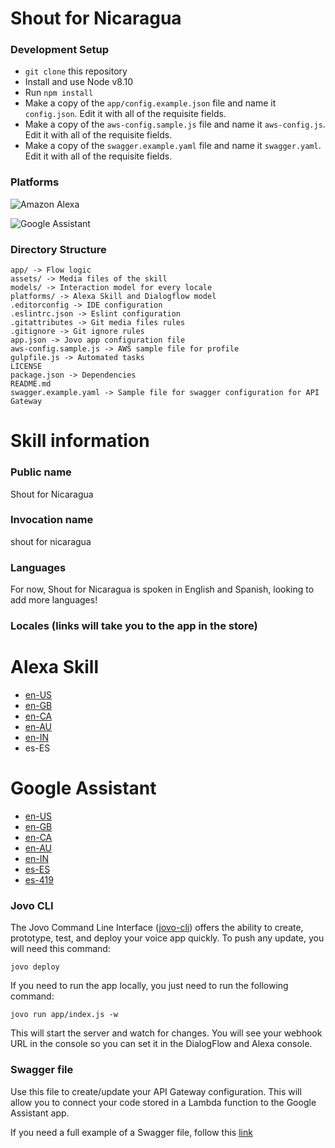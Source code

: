 # Shout for Nicaragua

### Development Setup

* `git clone` this repository
* Install and use Node v8.10
* Run `npm install`
* Make a copy of the `app/config.example.json` file and name it `config.json`. Edit it with all of the requisite fields.
* Make a copy of the `aws-config.sample.js` file and name it `aws-config.js`. Edit it with all of the requisite fields.
* Make a copy of the `swagger.example.yaml` file and name it `swagger.yaml`. Edit it with all of the requisite fields.

### Platforms

![Amazon Alexa](https://images-na.ssl-images-amazon.com/images/G/01/hsx/smart-home/badges/wwaa-horizontal-dark-text.png)

![Google Assistant](https://developers.google.com/actions/images/badges/XPM_BADGING_GoogleAssistant_HOR.png)

### Directory Structure

    app/ -> Flow logic
    assets/ -> Media files of the skill
    models/ -> Interaction model for every locale
    platforms/ -> Alexa Skill and Dialogflow model
    .editorconfig -> IDE configuration
    .eslintrc.json -> Eslint configuration
    .gitattributes -> Git media files rules
    .gitignore -> Git ignore rules
    app.json -> Jovo app configuration file
    aws-config.sample.js -> AWS sample file for profile
    gulpfile.js -> Automated tasks
    LICENSE
    package.json -> Dependencies
    README.md
    swagger.example.yaml -> Sample file for swagger configuration for API Gateway

# Skill information

### Public name
Shout for Nicaragua

### Invocation name
shout for nicaragua

### Languages
For now, Shout for Nicaragua is spoken in English and Spanish, looking to add more languages!

### Locales (links will take you to the app in the store)

# Alexa Skill
- [en-US](https://www.amazon.com/dp/B07DTQYB5V/)
- [en-GB](https://www.amazon.co.uk/dp/B07DTQYB5V/)
- [en-CA](https://www.amazon.ca/dp/B07DTQYB5V/)
- [en-AU](https://www.amazon.com.au/dp/B07DTQYB5V/)
- [en-IN](https://www.amazon.in/dp/B07DTQYB5V/)
- es-ES

# Google Assistant
- [en-US](https://assistant.google.com/services/a/uid/0000001feb5fbc9f?hl=en)
- [en-GB](https://assistant.google.com/services/a/uid/0000001feb5fbc9f?hl=en)
- [en-CA](https://assistant.google.com/services/a/uid/0000001feb5fbc9f?hl=en)
- [en-AU](https://assistant.google.com/services/a/uid/0000001feb5fbc9f?hl=en)
- [en-IN](https://assistant.google.com/services/a/uid/0000001feb5fbc9f?hl=en)
- [es-ES](https://assistant.google.com/services/a/uid/0000001feb5fbc9f?hl=es)
- [es-419](https://assistant.google.com/services/a/uid/0000001feb5fbc9f?hl=es)

### Jovo CLI
The Jovo Command Line Interface ([jovo-cli](https://github.com/jovotech/jovo-cli)) offers the ability to create, prototype, test, and deploy your voice app quickly. To push any update, you will need this command:

```
jovo deploy
```

If you need to run the app locally, you just need to run the following command:

```
jovo run app/index.js -w
```

This will start the server and watch for changes. You will see your webhook URL in the console so you can set it in the DialogFlow and Alexa console.

### Swagger file
Use this file to create/update your API Gateway configuration. This will allow you to connect your code stored in a Lambda function to the Google Assistant app.

If you need a full example of a Swagger file, follow this [link](https://github.com/aws-samples/api-gateway-secure-pet-store/blob/master/src/main/resources/swagger.yaml)
